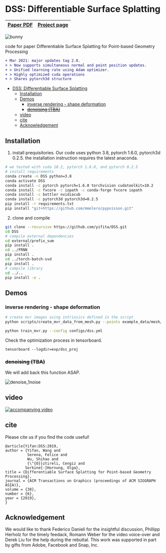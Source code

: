 # DSS: Differentiable Surface Splatting

| [Paper PDF](https://igl.ethz.ch/projects/differentiable-surface-splatting/DSS-2019-SA-Yifan-etal.pdf) | [Project page](https://igl.ethz.ch/projects/differentiable-surface-splatting/) |
| ----------------------------------------------------------------------------------------------------- | ------------------------------------------------------------------------------ |

![bunny](images/teaser.png)

code for paper Differentiable Surface Splatting for Point-based Geometry Processing

```diff
+ Mar 2021: major updates tag 2.0.
+ > Now supports simultaneous normal and point position updates.
+ > Unified learning rate using Adam optimizer.
+ > Highly optimized cuda operations
+ > Shares pytorch3d structure
```

- [DSS: Differentiable Surface Splatting](#dss-differentiable-surface-splatting)
  - [Installation](#installation)
  - [Demos](#demos)
    - [inverse rendering - shape deformation](#inverse-rendering---shape-deformation)
    - [~~denoising (TBA)~~](#denoising-tba)
  - [video](#video)
  - [cite](#cite)
  - [Acknowledgement](#acknowledgement)

## Installation

1. install prequisitories. Our code uses python 3.8, pytorch 1.6.0, pytorch3d 0.2.5. the installation instruction requires the latest anaconda.

```bash
# we tested with cuda 10.2, pytorch 1.6.0, and pytorch 0.2.5
# install requirements
conda create -n DSS python=3.8
conda activate DSS
conda install -c pytorch pytorch=1.6.0 torchvision cudatoolkit=10.2
conda install -c fvcore -c iopath -c conda-forge fvcore iopath
conda install -c bottler nvidiacub
conda install -c pytorch3d pytorch3d=0.2.5
pip install -r requirements.txt
pip install "git+https://github.com/mmolero/pypoisson.git"
```

2. clone and compile

```bash
git clone --recursive https://github.com/yifita/DSS.git
cd DSS
# compile external dependencies
cd external/prefix_sum
pip install .
cd ../FRNN
pip install .
cd ../torch-batch-svd
pip install .
# compile library
cd ../..
pip install -e .
```

## Demos

### inverse rendering - shape deformation

```bash
# create mvr images using intrinsics defined in the script
python scripts/create_mvr_data_from_mesh.py --points example_data/mesh/yoga6.ply --output example_data/images --num_cameras 128 --image-size 512 --tri_color_light --point_lights --has_specular

python train_mvr.py --config configs/dss.yml
```

Check the optimization process in tensorboard.

```
tensorboard --logdir=exp/dss_proj
```

### ~~denoising (TBA)~~

We will add back this function ASAP.

![denoise_1noise](images/armadillo_2_all.png)

## video

[![accompanying video](images/video-thumb.png)](https://youtu.be/MIu59GiJZ2s "Accompanying video")

<!-- [Accompanying video](https://youtu.be/Q8iTkmIky0o) -->

## cite

Please cite us if you find the code useful!

```
@article{Yifan:DSS:2019,
author = {Yifan, Wang and
          Serena, Felice and
          Wu, Shihao and
          {\"{O}}ztireli, Cengiz and
         Sorkine{-}Hornung, Olga},
title = {Differentiable Surface Splatting for Point-based Geometry Processing},
journal = {ACM Transactions on Graphics (proceedings of ACM SIGGRAPH ASIA)},
volume = {38},
number = {6},
year = {2019},
}
```

## Acknowledgement

We would like to thank Federico Danieli for the insightful discussion, Phillipp Herholz for the timely feedack, Romann Weber for the video voice-over and Derek Liu for the help during the rebuttal.
This work was supported in part by gifts from Adobe, Facebook and Snap, Inc.
